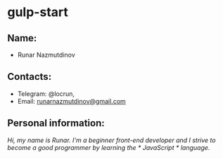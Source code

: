 # gulp-start
## Name:
- Runar Nazmutdinov

## Contacts:
- Telegram: @locrun,
- Email: runarnazmutdinov@gmail.com

## Personal information:
*Hi, my name is Runar. I'm a beginner front-end developer and I strive to become a good programmer by learning the * JavaScript * language.*
